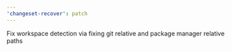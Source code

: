 ```yaml
---
'changeset-recover': patch
---
```


Fix workspace detection via fixing git relative and package manager relative paths
